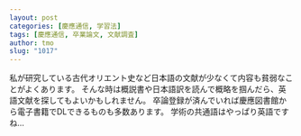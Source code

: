 ```yaml
---
layout: post
categories: [慶應通信, 学習法]
tags: [慶應通信, 卒業論文, 文献調査]
author: tmo
slug: "1017"
---
```

私が研究している古代オリエント史など日本語の文献が少なくて内容も貧弱なことがよくあります。
そんな時は概説書や日本語訳を読んで概略を掴んだら、英語文献を探してもよいかもしれません。
卒論登録が済んでいれば慶應図書館から電子書籍でDLできるものも多数あります。
学術の共通語はやっぱり英語ですね…